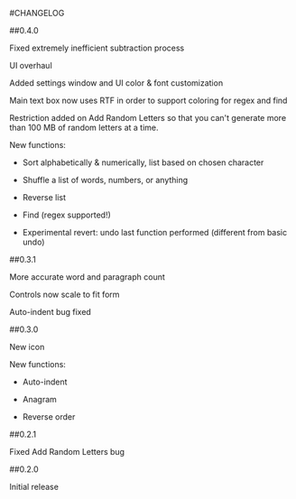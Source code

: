 #CHANGELOG

##0.4.0 

Fixed extremely inefficient subtraction process

UI overhaul

Added settings window and UI color & font customization

Main text box now uses RTF in order to support coloring for regex and find

Restriction added on Add Random Letters so that you can't generate more than 100 MB of random letters at a time.

New functions: 

- Sort alphabetically & numerically, list based on chosen character

- Shuffle a list of words, numbers, or anything

- Reverse list

- Find (regex supported!)

- Experimental revert: undo last function performed (different from basic undo)

##0.3.1

More accurate word and paragraph count

Controls now scale to fit form

Auto-indent bug fixed

##0.3.0

New icon

New functions:

- Auto-indent

- Anagram

- Reverse order

##0.2.1

Fixed Add Random Letters bug

##0.2.0

Initial release